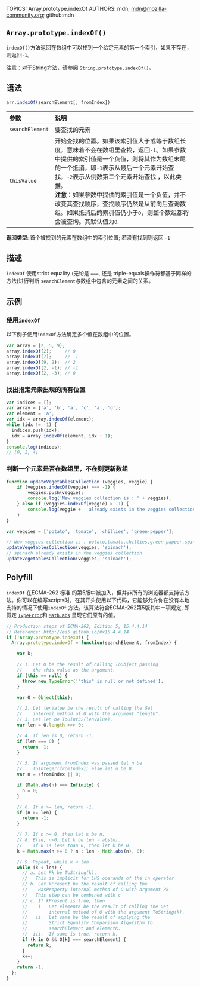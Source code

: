 TOPICS: Array.prototype.indexOf
AUTHORS: mdn; mdn@mozilla-community.org; github:mdn

## `Array.prototype.indexOf()`

`indexOf()`方法返回在数组中可以找到一个给定元素的第一个索引，如果不存在，则返回`-1`。

注意：对于String方法，请参阅 [`String.prototype.indexOf()`](/zh-hans/webfrontend/String.prototype.indexOf)。

## 语法

```javascript
arr.indexOf(searchElement[, fromIndex])
```

| 参数 | 说明 |
| :-- | :-- |
| `searchElement` | 要查找的元素 |
| `thisValue` | 开始查找的位置。如果该索引值大于或等于数组长度，意味着不会在数组里查找，返回`-1`。如果参数中提供的索引值是一个负值，则将其作为数组末尾的一个抵消，即`-1`表示从最后一个元素开始查找，`-2`表示从倒数第二个元素开始查找 ，以此类推。<br>**注意**：如果参数中提供的索引值是一个负值，并不改变其查找顺序，查找顺序仍然是从前向后查询数组。如果抵消后的索引值仍小于`0`，则整个数组都将会被查询。其默认值为`0`. |

**返回类型**: 首个被找到的元素在数组中的索引位置; 若没有找到则返回 `-1`

## 描述

`indexOf` 使用strict equality (无论是 `===`, 还是 triple-equals操作符都基于同样的方法)进行判断 `searchElement`与数组中包含的元素之间的关系。

## 示例

### 使用`indexOf`

以下例子使用`indexOf`方法确定多个值在数组中的位置。

```javascript
var array = [2, 5, 9];
array.indexOf(2);     // 0
array.indexOf(7);     // -1
array.indexOf(9, 2);  // 2
array.indexOf(2, -1); // -1
array.indexOf(2, -3); // 0
```

### 找出指定元素出现的所有位置

```javascript
var indices = [];
var array = ['a', 'b', 'a', 'c', 'a', 'd'];
var element = 'a';
var idx = array.indexOf(element);
while (idx != -1) {
  indices.push(idx);
  idx = array.indexOf(element, idx + 1);
}
console.log(indices);
// [0, 2, 4]
```

### 判断一个元素是否在数组里，不在则更新数组

```javascript
function updateVegetablesCollection (veggies, veggie) {
    if (veggies.indexOf(veggie) === -1) {
        veggies.push(veggie);
        console.log('New veggies collection is : ' + veggies);
    } else if (veggies.indexOf(veggie) > -1) {
        console.log(veggie + ' already exists in the veggies collection.');
    }
}

var veggies = ['potato', 'tomato', 'chillies', 'green-pepper'];

// New veggies collection is : potato,tomato,chillies,green-papper,spinach
updateVegetablesCollection(veggies, 'spinach');
// spinach already exists in the veggies collection.
updateVegetablesCollection(veggies, 'spinach');
```

## Polyfill

`indexOf` 在ECMA-262 标准 的第5版中被加入，但并非所有的浏览器都支持该方法。你可以在编写scripts时，在其开头使用以下代码，它能够允许你在没有本地支持的情况下使用`indexOf`
方法。该算法符合ECMA-262第5版其中一项规定, 即假定 [`TypeError`](/zh-hans/webfrontend/TypeError)和
[`Math.abs`](/zh-hans/webfrontend/Math.abs) 呈现它们原有的值。

```javascript
// Production steps of ECMA-262, Edition 5, 15.4.4.14
// Reference: http://es5.github.io/#x15.4.4.14
if (!Array.prototype.indexOf) {
  Array.prototype.indexOf = function(searchElement, fromIndex) {

    var k;

    // 1. Let O be the result of calling ToObject passing
    //    the this value as the argument.
    if (this == null) {
      throw new TypeError('"this" is null or not defined');
    }

    var O = Object(this);

    // 2. Let lenValue be the result of calling the Get
    //    internal method of O with the argument "length".
    // 3. Let len be ToUint32(lenValue).
    var len = O.length >>> 0;

    // 4. If len is 0, return -1.
    if (len === 0) {
      return -1;
    }

    // 5. If argument fromIndex was passed let n be
    //    ToInteger(fromIndex); else let n be 0.
    var n = +fromIndex || 0;

    if (Math.abs(n) === Infinity) {
      n = 0;
    }

    // 6. If n >= len, return -1.
    if (n >= len) {
      return -1;
    }

    // 7. If n >= 0, then Let k be n.
    // 8. Else, n<0, Let k be len - abs(n).
    //    If k is less than 0, then let k be 0.
    k = Math.max(n >= 0 ? n : len - Math.abs(n), 0);

    // 9. Repeat, while k < len
    while (k < len) {
      // a. Let Pk be ToString(k).
      //   This is implicit for LHS operands of the in operator
      // b. Let kPresent be the result of calling the
      //    HasProperty internal method of O with argument Pk.
      //   This step can be combined with c
      // c. If kPresent is true, then
      //    i.  Let elementK be the result of calling the Get
      //        internal method of O with the argument ToString(k).
      //   ii.  Let same be the result of applying the
      //        Strict Equality Comparison Algorithm to
      //        searchElement and elementK.
      //  iii.  If same is true, return k.
      if (k in O && O[k] === searchElement) {
        return k;
      }
      k++;
    }
    return -1;
  };
}
```
